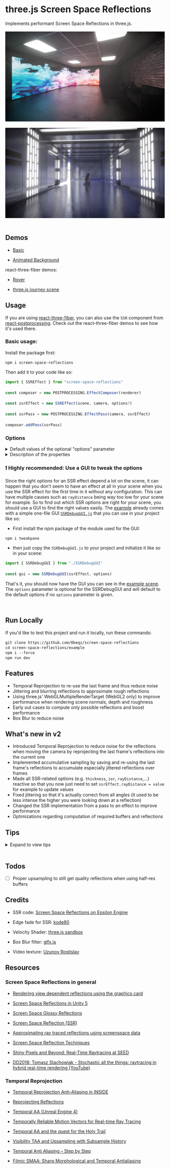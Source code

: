 # three.js Screen Space Reflections

Implements performant Screen Space Reflections in three.js.
<br></br>
[<img src="https://raw.githubusercontent.com/0beqz/screen-space-reflections/screenshots/1.jpg">](https://screen-space-reflections.vercel.app)
<br></br>
<img src="https://raw.githubusercontent.com/0beqz/screen-space-reflections/screenshots//2.jpg">
<br></br>

## Demos

- [Basic](https://screen-space-reflections.vercel.app/)

- [Animated Background](https://screen-space-reflections.vercel.app/?dancer=true)

react-three-fiber demos:

- [Rover](https://codesandbox.io/s/ssr-rover-leixne?file=/src/Sophia-v1.js)

- [three.js journey scene](https://codesandbox.io/s/ssr-threejs-journey-84he6c)

## Usage

If you are using [react-three-fiber](https://github.com/pmndrs/react-three-fiber), you can also use the `SSR` component from [react-postprocessing](https://github.com/pmndrs/react-postprocessing). Check out the react-three-fiber demos to see how it's used there.
<br>

### Basic usage:

Install the package first:

```
npm i screen-space-reflections
```

Then add it to your code like so:

```javascript
import { SSREffect } from "screen-space-reflections"

const composer = new POSTPROCESSING.EffectComposer(renderer)

const ssrEffect = new SSREffect(scene, camera, options?)

const ssrPass = new POSTPROCESSING.EffectPass(camera, ssrEffect)

composer.addPass(ssrPass)
```

### Options

<details>
<summary>Default values of the optional "options" parameter</summary>

```javascript
const options = {
	temporalResolve: true,
	temporalResolveMix: 0.9,
	temporalResolveCorrection: 1,
	resolutionScale: 1,
	velocityResolutionScale: 1,
	width: typeof window !== "undefined" ? window.innerWidth : 1000,
	height: typeof window !== "undefined" ? window.innerHeight : 1000,
	blurMix: 0.5,
	blurSharpness: 10,
	blurKernelSize: 1,
	rayDistance: 10,
	intensity: 1,
	colorExponent: 1,
	maxRoughness: 1,
	jitter: 0,
	jitterSpread: 0,
	jitterRough: 0,
	roughnessFadeOut: 1,
	rayFadeOut: 0,
	MAX_STEPS: 20,
	NUM_BINARY_SEARCH_STEPS: 5,
	maxDepthDifference: 10,
	thickness: 10,
	ior: 1.45,
	ALLOW_MISSED_RAYS: true,
	USE_MRT: true,
	USE_NORMALMAP: true,
	USE_ROUGHNESSMAP: true
}
```

</details>

<details>
  <summary>Description of the properties</summary>

- `width`: width of the SSREffect

- `height`: height of the SSREffect

- `temporalResolve`: whether you want to use Temporal Resolving to re-use reflections from the last frames; this will reduce noise tremendously but may result in "smearing"

- `temporalResolveMix`: a value between 0 and 1 to set how much the last frame's reflections should be blended in; higher values will result in less noisy reflections when moving the camera but a more smeary look

- `temporalResolveCorrection`: a value between 0 and 1 to set how much the reprojected reflection should be corrected; higher values will reduce smearing but will result in less flickering at reflection edges

- `blurMix`: how much the blurred reflections should be mixed with the raw reflections

- `blurSharpness`: the exponent of the Box Blur filter; higher values will result in more sharpness

- `blurKernelSize`: the kernel size of the Box Blur Filter; higher kernel sizes will result in blurrier reflections with more artifacts

- `rayDistance`: the maximum distance a reflection ray can travel to find what it reflects

- `intensity`: the intensity of the reflections

- `maxRoughness`: the maximum roughness a texel can have to have reflections calculated for it
-
- `jitter`: how intense jittering should be

- `jitterSpread`: how much the jittered rays should be spread; higher values will give a rougher look regarding the reflections but are more expensive to compute with

- `jitterRough`: how intense jittering should be in relation to a material's roughness

- `MAX_STEPS`: the number of steps a reflection ray can maximally do to find an object it intersected (and thus reflects)

- `NUM_BINARY_SEARCH_STEPS`: once we had our ray intersect something, we need to find the exact point in space it intersected and thus it reflects; this can be done through binary search with the given number of maximum steps

- `maxDepthDifference`: the maximum depth difference between a ray and the particular depth at its screen position after refining with binary search; lower values will result in better performance

- `thickness`: the maximum depth difference between a ray and the particular depth at its screen position before refining with binary search; lower values will result in better performance

- `ior`: Index of Refraction, used for calculating fresnel; reflections tend to be more intense the steeper the angle between them and the viewer is, the ior parameter set how much the intensity varies

- `ALLOW_MISSED_RAYS`: if there should still be reflections for rays for which a reflecting point couldn't be found; enabling this will result in stretched looking reflections which can look good or bad depending on the angle

- `USE_MRT`: WebGL2 only - whether to use multiple render targets when rendering the G-buffers (normals, depth and roughness); using them can improve performance as they will render all information to multiple buffers for each fragment in one run; this setting can't be changed during run-time

- `USE_ROUGHNESSMAP`: if roughness maps should be taken account of when calculating reflections

- `USE_NORMALMAP`: if normal maps should be taken account of when calculating reflections

</details>

### ❗ Highly recommended: Use a GUI to tweak the options

Since the right options for an SSR effect depend a lot on the scene, it can happen that you don't seem to have an effect at all in your scene when you use the SSR effect for the first time in it without any configuration. This can have multiple causes such as `rayDistance` being way too low for your scene for example. So to find out which SSR options are right for your scene, you should use a GUI to find the right values easily.
The [example](https://github.com/0beqz/screen-space-reflections/tree/main/example) already comes with a simple one-file GUI [`SSRDebugGUI.js`](https://github.com/0beqz/screen-space-reflections/blob/main/example/SSRDebugGUI.js) that you can use in your project like so:

- First install the npm package of the module used for the GUI:

```
npm i tweakpane
```

- then just copy the `SSRDebugGUI.js` to your project and initialize it like so in your scene:

```javascript
import { SSRDebugGUI } from "./SSRDebugGUI"

const gui = new SSRDebugGUI(ssrEffect, options)
```

That's it, you should now have the GUI you can see in the [example scene](https://screen-space-reflections.vercel.app/). The `options` parameter is optional for the SSRDebugGUI and will default to the default options if no `options` parameter is given.

<br>

## Run Locally

If you'd like to test this project and run it locally, run these commands:

```
git clone https://github.com/0beqz/screen-space-reflections
cd screen-space-reflections/example
npm i --force
npm run dev
```

## Features

- Temporal Reprojection to re-use the last frame and thus reduce noise
- Jittering and blurring reflections to approximate rough reflections
- Using three.js' WebGLMultipleRenderTarget (WebGL2 only) to improve performance when rendering scene normals, depth and roughness
- Early out cases to compute only possible reflections and boost performance
- Box Blur to reduce noise

## What's new in v2

- Introduced Temporal Reprojection to reduce noise for the reflections when moving the camera by reprojecting the last frame's reflections into the current one
- Implemented accumulative sampling by saving and re-using the last frame's reflections to accumulate especially jittered reflections over frames
- Made all SSR-related options (e.g. `thickness`, `ior`, `rayDistance`,...) reactive so that you now just need to set `ssrEffect.rayDistance = value` for example to update values
- Fixed jittering so that it's actually correct from all angles (it used to be less intense the higher you were looking down at a reflection)
- Changed the SSR implementation from a pass to an effect to improve performance
- Optimizations regarding computation of required buffers and reflections

## Tips

<details>
  <summary>Expand to view tips</summary>
  
### Getting rid of artifacts

If you are getting artifacts, for example:

<br>
<img src="https://raw.githubusercontent.com/0beqz/screen-space-reflections/screenshots//artifacts.jpg" width="50%">

Then try the following:

- increase `thickness`
- increase `maxDepthDifference`
- decrease `rayDistance` and increase `MAX_STEPS` if reflections are cutting off now
- increase `NUM_BINARY_SEARCH_STEPS`

Keep in mind that increasing these values will have an impact on performance.
<br>

### Hiding missing reflections

Since SSR only works with screen-space information, there'll be artifacts when there's no scene information for a reflection ray.
This usually happens when another objects occludes a reflecting object behind it.
<br>
To make missing reflections less apparent, use an env-map that can then be used as a fallback when there is no reflection.
Ideally use a box-projected env-map.

Here are two implementations for three.js and react-three-fiber:

- [Gist to include box-projected env-maps in three.js](https://gist.github.com/0beqz/8d51b4ae16d68021a09fb504af708fca)
- [useBoxProjectedEnv in react-three-fiber](https://github.com/pmndrs/drei#useboxprojectedenv)
  <br>

### Getting updated reflections for animated materials

By default, the SSR effect won't really update reflections if the camera is not moving and no mesh in the view is moving.
However, it will check if a mesh's material's map is a `VideoTexture` and will keep its reflections updated each frame.
If your material is not using a `VideoTexture` but is still animated (e.g. it's a custom animated shader material), then you can get updated reflections for it by setting
`mesh.material.userData.needsUpdatedReflections = true`. This will make the SSR effect recalculate its reflections each frame.

### Server Side Rendering and `window` being undefined

If you are using Server Side Rendering and don't have access to the `window` object then the SSR effect won't be able to set the correct width and height for its passes.
So once you have access to the `window` object, set the correct width and height of the SSR effect using:

```javascript
ssrEffect.setSize(window.innerWidth, window.innerHeight)
```

  </details>
  <br>

## Todos

- [ ] Proper upsampling to still get quality reflections when using half-res buffers

## Credits

- SSR code: [Screen Space Reflections on Epsilon Engine](https://imanolfotia.com/blog/1)

- Edge fade for SSR: [kode80](http://kode80.com/blog/)

- Velocity Shader: [three.js sandbox](https://github.com/gkjohnson/threejs-sandbox)

- Box Blur filter: [glfx.js](https://github.com/evanw/glfx.js)

- Video texture: [Uzunov Rostislav](https://www.pexels.com/@rostislav/)

## Resources

### Screen Space Reflections in general

- [Rendering view dependent reflections using the graphics card](https://kola.opus.hbz-nrw.de/opus45-kola/frontdoor/deliver/index/docId/908/file/BA_GuidoSchmidt.pdf)

- [Screen Space Reflections in Unity 5](http://www.kode80.com/blog/2015/03/11/screen-space-reflections-in-unity-5/)

- [Screen Space Glossy Reflections](http://roar11.com/2015/07/screen-space-glossy-reflections/)

- [Screen Space Reflection (SSR)](https://lettier.github.io/3d-game-shaders-for-beginners/screen-space-reflection.html)

- [Approximating ray traced reflections using screenspace data](https://publications.lib.chalmers.se/records/fulltext/193772/193772.pdf)

- [Screen Space Reflection Techniques](https://ourspace.uregina.ca/bitstream/handle/10294/9245/Beug_Anthony_MSC_CS_Spring2020.pdf)

- [Shiny Pixels and Beyond: Real-Time Raytracing at SEED](https://media.contentapi.ea.com/content/dam/ea/seed/presentations/dd18-seed-raytracing-in-hybrid-real-time-rendering.pdf)

- [DD2018: Tomasz Stachowiak - Stochastic all the things: raytracing in hybrid real-time rendering (YouTube)](https://www.youtube.com/watch?v=MyTOGHqyquU)

### Temporal Reprojection

- [Temporal Reprojection Anti-Aliasing in INSIDE](http://s3.amazonaws.com/arena-attachments/655504/c5c71c5507f0f8bf344252958254fb7d.pdf?1468341463)

- [Reprojecting Reflections](http://bitsquid.blogspot.com/2017/06/reprojecting-reflections_22.html)

- [Temporal AA (Unreal Engine 4)](https://de45xmedrsdbp.cloudfront.net/Resources/files/TemporalAA_small-59732822.pdf)

- [Temporally Reliable Motion Vectors for Real-time Ray Tracing](https://sites.cs.ucsb.edu/~lingqi/publications/paper_trmv.pdf)

- [Temporal AA and the quest for the Holy Trail](https://www.elopezr.com/temporal-aa-and-the-quest-for-the-holy-trail/)

- [Visibility TAA and Upsampling with Subsample History](http://filmicworlds.com/blog/visibility-taa-and-upsampling-with-subsample-history/)

- [Temporal Anti Aliasing – Step by Step](https://ziyadbarakat.wordpress.com/2020/07/28/temporal-anti-aliasing-step-by-step/)

- [Filmic SMAA: Sharp Morphological and Temporal Antialiasing](https://research.activision.com/publications/archives/filmic-smaasharp-morphological-and-temporal-antialiasing)

